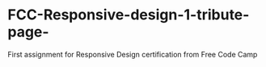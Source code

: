 # FCC-Responsive-design-1-tribute-page-

First assignment for Responsive Design certification from Free Code Camp
